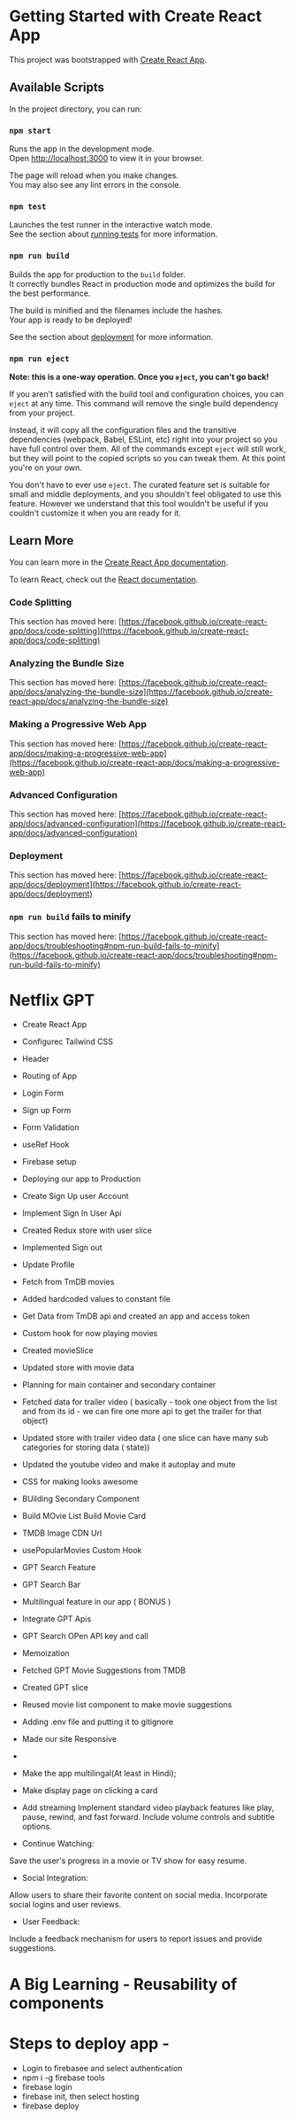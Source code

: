 # Getting Started with Create React App

This project was bootstrapped with [Create React App](https://github.com/facebook/create-react-app).

## Available Scripts

In the project directory, you can run:

### `npm start`

Runs the app in the development mode.\
Open [http://localhost:3000](http://localhost:3000) to view it in your browser.

The page will reload when you make changes.\
You may also see any lint errors in the console.

### `npm test`

Launches the test runner in the interactive watch mode.\
See the section about [running tests](https://facebook.github.io/create-react-app/docs/running-tests) for more information.

### `npm run build`

Builds the app for production to the `build` folder.\
It correctly bundles React in production mode and optimizes the build for the best performance.

The build is minified and the filenames include the hashes.\
Your app is ready to be deployed!

See the section about [deployment](https://facebook.github.io/create-react-app/docs/deployment) for more information.

### `npm run eject`

**Note: this is a one-way operation. Once you `eject`, you can't go back!**

If you aren't satisfied with the build tool and configuration choices, you can `eject` at any time. This command will remove the single build dependency from your project.

Instead, it will copy all the configuration files and the transitive dependencies (webpack, Babel, ESLint, etc) right into your project so you have full control over them. All of the commands except `eject` will still work, but they will point to the copied scripts so you can tweak them. At this point you're on your own.

You don't have to ever use `eject`. The curated feature set is suitable for small and middle deployments, and you shouldn't feel obligated to use this feature. However we understand that this tool wouldn't be useful if you couldn't customize it when you are ready for it.

## Learn More

You can learn more in the [Create React App documentation](https://facebook.github.io/create-react-app/docs/getting-started).

To learn React, check out the [React documentation](https://reactjs.org/).

### Code Splitting

This section has moved here: [https://facebook.github.io/create-react-app/docs/code-splitting](https://facebook.github.io/create-react-app/docs/code-splitting)

### Analyzing the Bundle Size

This section has moved here: [https://facebook.github.io/create-react-app/docs/analyzing-the-bundle-size](https://facebook.github.io/create-react-app/docs/analyzing-the-bundle-size)

### Making a Progressive Web App

This section has moved here: [https://facebook.github.io/create-react-app/docs/making-a-progressive-web-app](https://facebook.github.io/create-react-app/docs/making-a-progressive-web-app)

### Advanced Configuration

This section has moved here: [https://facebook.github.io/create-react-app/docs/advanced-configuration](https://facebook.github.io/create-react-app/docs/advanced-configuration)

### Deployment

This section has moved here: [https://facebook.github.io/create-react-app/docs/deployment](https://facebook.github.io/create-react-app/docs/deployment)

### `npm run build` fails to minify

This section has moved here: [https://facebook.github.io/create-react-app/docs/troubleshooting#npm-run-build-fails-to-minify](https://facebook.github.io/create-react-app/docs/troubleshooting#npm-run-build-fails-to-minify)

# Netflix GPT

- Create React App
- Configurec Tailwind CSS
- Header
- Routing of App

- Login Form
- Sign up Form
- Form Validation
- useRef Hook

- Firebase setup
- Deploying our app to Production
- Create Sign Up user Account
- Implement Sign In User Api

- Created Redux store with user slice
- Implemented Sign out
- Update Profile
- Fetch from TmDB movies
- Added hardcoded values to constant file

- Get Data from TmDB api and created an app and access token
- Custom hook for now playing movies
- Created movieSlice
- Updated store with movie data
- Planning for main container and secondary container
- Fetched data for trailer video ( basically - took one object from the list and from its id - we can fire one more api to get the trailer for that object)
- Updated store with trailer video data ( one slice can have many sub categories for storing data ( state))
- Updated the youtube video and make it autoplay and mute
- CSS for making looks awesome

- BUilding Secondary Component
- Build MOvie List 
Build Movie Card 
- TMDB Image CDN Url 
- usePopularMovies Custom Hook 

- GPT Search Feature
- GPT Search Bar 
- Multilingual feature in our app ( BONUS )
- Integrate GPT Apis
- GPT Search OPen API key and call 
- Memoization 
- Fetched GPT Movie Suggestions from TMDB
- Created GPT slice 
- Reused movie list component to make movie suggestions 
- Adding .env file and putting it to gitignore 
- Made our site Responsive 
- 


- Make the app multilingal(At least in Hindi);

- Make display page on clicking a card 

- Add streaming
Implement standard video playback features like play, pause, rewind, and fast forward.
Include volume controls and subtitle options.

- Continue Watching:

Save the user's progress in a movie or TV show for easy resume.

- Social Integration:

Allow users to share their favorite content on social media.
Incorporate social logins and user reviews.

- User Feedback:

Include a feedback mechanism for users to report issues and provide suggestions.

# A Big Learning - Reusability of components

# Steps to deploy app -


- Login to firebasee and select authentication
- npm i -g firebase tools
- firebase login
- firebase init, then select hosting
- firebase deploy
